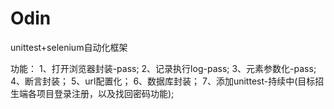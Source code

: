 # Odin

unittest+selenium自动化框架

功能：
1、打开浏览器封装-pass;
2、记录执行log-pass;
3、元素参数化-pass;
4、断言封装；
5、url配置化；
6、数据库封装；
7、添加unittest-持续中(目标招生端各项目登录注册，以及找回密码功能);
